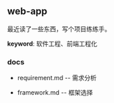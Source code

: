 ## web-app

最近读了一些东西，写个项目练练手。

**keyword**: 软件工程、前端工程化

### docs

* requirement.md -- 需求分析

* framework.md -- 框架选择